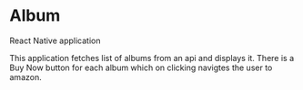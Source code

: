 # Album
React Native application

This application fetches list of albums from an api and displays it. There is a Buy Now button for each album which on clicking navigtes the user to amazon.
